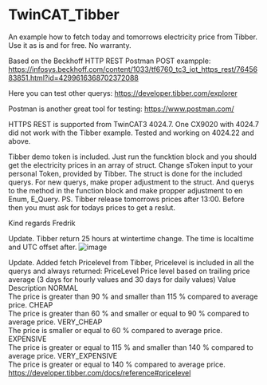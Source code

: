 # TwinCAT_Tibber

An example how to fetch today and tomorrows electricity price from Tibber.
Use it as is and for free. No warranty.

Based on the Beckhoff HTTP REST Postman POST exampple:
https://infosys.beckhoff.com/content/1033/tf6760_tc3_iot_https_rest/7645683851.html?id=4299616368702372088

Here you can test other querys:
https://developer.tibber.com/explorer

Postman is another great tool for testing:
https://www.postman.com/

HTTPS REST is supported from TwinCAT3 4024.7. One CX9020 with 4024.7 did not work with the Tibber example. Tested and working on 4024.22 and above.

Tibber demo token is included. Just run the funcktion block and you should get the electricity prices in an array of struct. Change sToken input to your personal Token, provided by Tibber.
The struct is done for the included querys. For new querys, make proper adjustment to the struct. And querys to the method in the function block and make propper adjustment to en Enum, E_Query.
PS. Tibber release tomorrows prices after 13:00. Before then you must ask for todays prices to get a reslut.

Kind regards Fredrik

Update.
Tibber return 25 hours at wintertime change. The time is localtime and UTC offset after.
![image](https://user-images.githubusercontent.com/115786742/199045911-1161b618-2cbc-48a4-bc90-fcda47634864.png)


Update.
Added fetch Pricelevel from Tibber, Pricelevel is included in all the querys and always returned:
PriceLevel
Price level based on trailing price average (3 days for hourly values and 30 days for daily values)
Value	Description
NORMAL	
The price is greater than 90 % and smaller than 115 % compared to average price.
CHEAP	
The price is greater than 60 % and smaller or equal to 90 % compared to average price.
VERY_CHEAP	
The price is smaller or equal to 60 % compared to average price.
EXPENSIVE	
The price is greater or equal to 115 % and smaller than 140 % compared to average price.
VERY_EXPENSIVE	
The price is greater or equal to 140 % compared to average price.
https://developer.tibber.com/docs/reference#pricelevel
